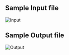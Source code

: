 ## Sample Input file

![Input](https://user-images.githubusercontent.com/94219350/147459971-87a10996-c25f-412d-adbe-ad8493655874.jpg)

## Sample Output file

![Output](https://user-images.githubusercontent.com/94219350/147460026-e30dbc26-1b9b-4424-9a0c-56dfe54ea090.jpg)
